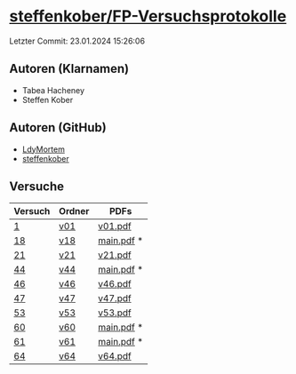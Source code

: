 # [steffenkober/FP-Versuchsprotokolle](https://github.com/steffenkober/FP-Versuchsprotokolle)

Letzter Commit: 23.01.2024 15:26:06

## Autoren (Klarnamen)
- Tabea Hacheney
- Steffen Kober

## Autoren (GitHub)
- [LdyMortem](https://github.com/LdyMortem)
- [steffenkober](https://github.com/steffenkober)

## Versuche

|       Versuch        |                                  Ordner                                  |                                                                                  PDFs                                                                                  |
|----------------------|--------------------------------------------------------------------------|------------------------------------------------------------------------------------------------------------------------------------------------------------------------|
|[1](../../versuch/1)  |[v01](https://github.com/steffenkober/FP-Versuchsprotokolle/tree/main/v01)|[v01.pdf](https://docs.google.com/viewer?url=https://raw.githubusercontent.com/steffenkober/FP-Versuchsprotokolle/main/v01/v01.pdf)                                     |
|[18](../../versuch/18)|[v18](https://github.com/steffenkober/FP-Versuchsprotokolle/tree/main/v18)|[main.pdf](https://docs.google.com/viewer?url=https://raw.githubusercontent.com/NicoWeio/awesome-ap-pdfs/main/steffenkober%E2%88%95FP-Versuchsprotokolle/18/main.pdf) \*|
|[21](../../versuch/21)|[v21](https://github.com/steffenkober/FP-Versuchsprotokolle/tree/main/v21)|[v21.pdf](https://docs.google.com/viewer?url=https://raw.githubusercontent.com/steffenkober/FP-Versuchsprotokolle/main/v21/v21.pdf)                                     |
|[44](../../versuch/44)|[v44](https://github.com/steffenkober/FP-Versuchsprotokolle/tree/main/v44)|[main.pdf](https://docs.google.com/viewer?url=https://raw.githubusercontent.com/NicoWeio/awesome-ap-pdfs/main/steffenkober%E2%88%95FP-Versuchsprotokolle/44/main.pdf) \*|
|[46](../../versuch/46)|[v46](https://github.com/steffenkober/FP-Versuchsprotokolle/tree/main/v46)|[v46.pdf](https://docs.google.com/viewer?url=https://raw.githubusercontent.com/steffenkober/FP-Versuchsprotokolle/main/v46/v46.pdf)                                     |
|[47](../../versuch/47)|[v47](https://github.com/steffenkober/FP-Versuchsprotokolle/tree/main/v47)|[v47.pdf](https://docs.google.com/viewer?url=https://raw.githubusercontent.com/steffenkober/FP-Versuchsprotokolle/main/v47/v47.pdf)                                     |
|[53](../../versuch/53)|[v53](https://github.com/steffenkober/FP-Versuchsprotokolle/tree/main/v53)|[v53.pdf](https://docs.google.com/viewer?url=https://raw.githubusercontent.com/steffenkober/FP-Versuchsprotokolle/main/v53/v53.pdf)                                     |
|[60](../../versuch/60)|[v60](https://github.com/steffenkober/FP-Versuchsprotokolle/tree/main/v60)|[main.pdf](https://docs.google.com/viewer?url=https://raw.githubusercontent.com/NicoWeio/awesome-ap-pdfs/main/steffenkober%E2%88%95FP-Versuchsprotokolle/60/main.pdf) \*|
|[61](../../versuch/61)|[v61](https://github.com/steffenkober/FP-Versuchsprotokolle/tree/main/v61)|[main.pdf](https://docs.google.com/viewer?url=https://raw.githubusercontent.com/NicoWeio/awesome-ap-pdfs/main/steffenkober%E2%88%95FP-Versuchsprotokolle/61/main.pdf) \*|
|[64](../../versuch/64)|[v64](https://github.com/steffenkober/FP-Versuchsprotokolle/tree/main/v64)|[v64.pdf](https://docs.google.com/viewer?url=https://raw.githubusercontent.com/steffenkober/FP-Versuchsprotokolle/main/v64/v64.pdf)                                     |
